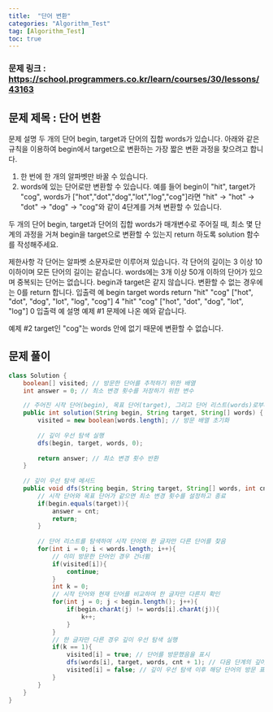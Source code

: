 ```yaml
---
title:  "단어 변환"
categories: "Algorithm_Test"
tag: [Algorithm_Test]
toc: true
---
```


### 문제 링크 : https://school.programmers.co.kr/learn/courses/30/lessons/43163

## 문제 제목 : 단어 변환

문제 설명
두 개의 단어 begin, target과 단어의 집합 words가 있습니다. 아래와 같은 규칙을 이용하여 begin에서 target으로 변환하는 가장 짧은 변환 과정을 찾으려고 합니다.

1. 한 번에 한 개의 알파벳만 바꿀 수 있습니다.
2. words에 있는 단어로만 변환할 수 있습니다.
예를 들어 begin이 "hit", target가 "cog", words가 ["hot","dot","dog","lot","log","cog"]라면 "hit" -> "hot" -> "dot" -> "dog" -> "cog"와 같이 4단계를 거쳐 변환할 수 있습니다.

두 개의 단어 begin, target과 단어의 집합 words가 매개변수로 주어질 때, 최소 몇 단계의 과정을 거쳐 begin을 target으로 변환할 수 있는지 return 하도록 solution 함수를 작성해주세요.

제한사항
각 단어는 알파벳 소문자로만 이루어져 있습니다.
각 단어의 길이는 3 이상 10 이하이며 모든 단어의 길이는 같습니다.
words에는 3개 이상 50개 이하의 단어가 있으며 중복되는 단어는 없습니다.
begin과 target은 같지 않습니다.
변환할 수 없는 경우에는 0를 return 합니다.
입출력 예
begin	target	words	return
"hit"	"cog"	["hot", "dot", "dog", "lot", "log", "cog"]	4
"hit"	"cog"	["hot", "dot", "dog", "lot", "log"]	0
입출력 예 설명
예제 #1
문제에 나온 예와 같습니다.

예제 #2
target인 "cog"는 words 안에 없기 때문에 변환할 수 없습니다.

## 문제 풀이
```java
class Solution {
    boolean[] visited; // 방문한 단어를 추적하기 위한 배열
    int answer = 0; // 최소 변경 횟수를 저장하기 위한 변수

    // 주어진 시작 단어(begin), 목표 단어(target), 그리고 단어 리스트(words)로부터 최소 변경 횟수를 구하는 메서드
    public int solution(String begin, String target, String[] words) {
        visited = new boolean[words.length]; // 방문 배열 초기화
        
        // 깊이 우선 탐색 실행
        dfs(begin, target, words, 0);
        
        return answer; // 최소 변경 횟수 반환
    }
    
    // 깊이 우선 탐색 메서드
    public void dfs(String begin, String target, String[] words, int cnt){
        // 시작 단어와 목표 단어가 같으면 최소 변경 횟수를 설정하고 종료
        if(begin.equals(target)){
            answer = cnt;
            return;
        }
        
        // 단어 리스트를 탐색하여 시작 단어와 한 글자만 다른 단어를 찾음
        for(int i = 0; i < words.length; i++){
            // 이미 방문한 단어인 경우 건너뜀
            if(visited[i]){
                continue;
            }
            int k = 0;
            // 시작 단어와 현재 단어를 비교하여 한 글자만 다른지 확인
            for(int j = 0; j < begin.length(); j++){
                if(begin.charAt(j) != words[i].charAt(j)){
                    k++;
                }
            }
            // 한 글자만 다른 경우 깊이 우선 탐색 실행
            if(k == 1){
                visited[i] = true; // 단어를 방문했음을 표시
                dfs(words[i], target, words, cnt + 1); // 다음 단계의 깊이 우선 탐색 실행
                visited[i] = false; // 깊이 우선 탐색 이후 해당 단어의 방문 표시 해제 (backtracking)
            }
        }
    }
}

```